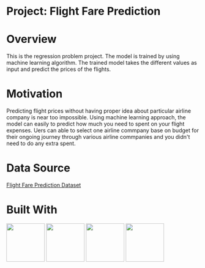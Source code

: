 # **Project: Flight Fare Prediction**

# **Overview**
This is the regression problem project. The model is trained by using machine learning algorithm. The trained model takes the different values as input and predict the prices of the flights.

# **Motivation**
Predicting flight prices without having proper idea about particular airline company is near too impossible. Using machine learning approach, the model can easily to predict how much you need to spent on your flight expenses. Uers can able to select one airline commpany base on budget for their ongoing journey through various airline commpanies and you didn't need to do any extra spent.

#  **Data Source**
[Flight Fare Prediction Dataset](https://www.kaggle.com/nikhilmittal/flight-fare-prediction-mh)

# Built With
<img src="https://user-images.githubusercontent.com/50701303/110051904-c20e4b00-7d7e-11eb-9c3a-ac3943662a87.png" width="100" height="100"/>    <img src="https://user-images.githubusercontent.com/50701303/110054671-a2c5ec80-7d83-11eb-806b-6fabe3c6141a.png" width="100" height="100"/>
<img src="https://user-images.githubusercontent.com/50701303/110054406-2206f080-7d83-11eb-894b-940760092264.png" width="100" height="100"/>     <img src="https://user-images.githubusercontent.com/50701303/110053960-5cbc5900-7d82-11eb-98f4-0ebe26222aa0.png" width="100" height="100"/>               

